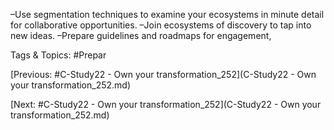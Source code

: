  –Use segmentation techniques to examine your 
ecosystems in minute detail for collaborative 
opportunities.
 –Join ecosystems of discovery to tap into new ideas.
 –Prepare guidelines and roadmaps for engagement, 

   Tags & Topics:
   #Prepar

[Previous: #C-Study22 - Own your transformation_252](C-Study22 - Own your transformation_252.md)

[Next: #C-Study22 - Own your transformation_252](C-Study22 - Own your transformation_252.md)